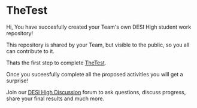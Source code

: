 # TheTest
 
 Hi, You have succesfully created your Team's own DESI High student work repository!
 
This repository is shared by your Team, but visible to the public, so you all can contribute to it.

Thats the first step to complete [TheTest](https://github.com/michaelJwilson/desihigh/blob/main/TheTest/TheTest.pdf). 

Once you suceesfully complete all the proposed activities you will get a surprise! 

Join our [DESI High Discussion](https://github.com/michaelJwilson/desihigh/discussions) forum to ask questions, discuss progress, share your final results and much more. 

 
